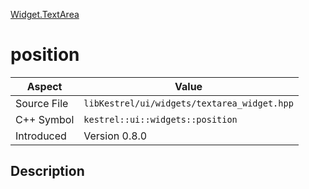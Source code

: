 [Widget.TextArea](index)
# position
| Aspect | Value |
| --- | --- |
| Source File | `libKestrel/ui/widgets/textarea_widget.hpp` |
| C++ Symbol | `kestrel::ui::widgets::position` |
| Introduced | Version 0.8.0 |
## Description

